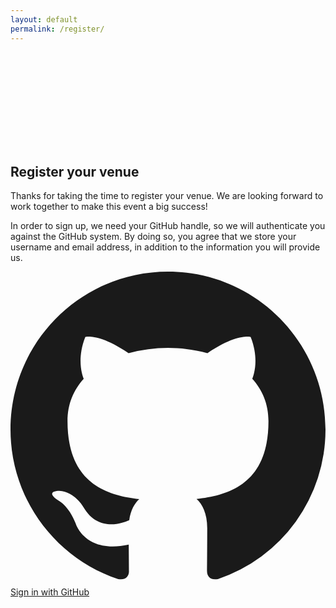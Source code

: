 ```yaml
---
layout: default
permalink: /register/
---
```


<div class="relative isolate bg-gray-900">
  <div class="mx-auto grid max-w-7xl grid-cols-1 lg:grid-cols-2">
    <div class="relative px-6 pb-20 pt-24 sm:pt-32 lg:static lg:px-8 lg:py-48">
      <div class="mx-auto max-w-xl lg:mx-0 lg:max-w-lg">
        <div class="absolute inset-y-0 left-0 -z-10 w-full overflow-hidden ring-1 ring-white/5 lg:w-1/2">
          <svg class="absolute inset-0 h-full w-full stroke-gray-700 [mask-image:radial-gradient(100%_100%_at_top_right,white,transparent)]" aria-hidden="true">
            <defs>
              <pattern id="54f88622-e7f8-4f1d-aaf9-c2f5e46dd1f2" width="200" height="200" x="100%" y="-1" patternUnits="userSpaceOnUse">
                <path d="M130 200V.5M.5 .5H200" fill="none" />
              </pattern>
            </defs>
            <svg x="100%" y="-1" class="overflow-visible fill-gray-800/20">
              <path d="M-470.5 0h201v201h-201Z" stroke-width="0" />
            </svg>
            <rect width="100%" height="100%" stroke-width="0" fill="url(#54f88622-e7f8-4f1d-aaf9-c2f5e46dd1f2)" />
          </svg>
          <div class="absolute -left-56 top-[calc(100%-13rem)] transform-gpu blur-3xl lg:left-[max(-14rem,calc(100%-59rem))] lg:top-[calc(50%-7rem)]" aria-hidden="true">
            <div class="aspect-[1155/678] w-[72.1875rem] bg-gradient-to-br from-[#80caff] to-[#4f46e5] opacity-20" style="clip-path: polygon(74.1% 56.1%, 100% 38.6%, 97.5% 73.3%, 85.5% 100%, 80.7% 98.2%, 72.5% 67.7%, 60.2% 37.8%, 52.4% 32.2%, 47.5% 41.9%, 45.2% 65.8%, 27.5% 23.5%, 0.1% 35.4%, 17.9% 0.1%, 27.6% 23.5%, 76.1% 2.6%, 74.1% 56.1%)"></div>
          </div>
        </div>
        <h2 class="text-3xl font-bold tracking-tight text-white">Register your venue</h2>
        <p class="mt-6 text-lg leading-8 text-gray-300">Thanks for taking the time to register your venue. We are looking forward to work together to make this event a big success!</p>
        <p class="mt-6 text-lg leading-8 text-gray-300">In order to sign up, we need your GitHub handle, so we will authenticate you against the GitHub system. By doing so, you agree that we store your username and email address, in addition to the information you will provide us.</p>
      </div>
    </div>
    <div id="sign-in" class="px-6 pb-24 pt-20 sm:pb-32 lg:px-8 lg:py-48">
      <div class="mt-6 grid grid-cols-1 gap-4">
          <a href="#" id="sign-in-button" class="flex w-full items-center justify-center gap-3 rounded-md bg-white px-3 py-2 text-sm font-semibold text-gray-900 shadow-sm ring-1 ring-inset ring-gray-300 hover:bg-gray-50 focus-visible:ring-transparent">
            <svg class="h-5 w-5 fill-[#24292F]" fill="currentColor" viewBox="0 0 20 20" aria-hidden="true">
              <path fill-rule="evenodd" d="M10 0C4.477 0 0 4.484 0 10.017c0 4.425 2.865 8.18 6.839 9.504.5.092.682-.217.682-.483 0-.237-.008-.868-.013-1.703-2.782.605-3.369-1.343-3.369-1.343-.454-1.158-1.11-1.466-1.11-1.466-.908-.62.069-.608.069-.608 1.003.07 1.531 1.032 1.531 1.032.892 1.53 2.341 1.088 2.91.832.092-.647.35-1.088.636-1.338-2.22-.253-4.555-1.113-4.555-4.951 0-1.093.39-1.988 1.029-2.688-.103-.253-.446-1.272.098-2.65 0 0 .84-.27 2.75 1.026A9.564 9.564 0 0110 4.844c.85.004 1.705.115 2.504.337 1.909-1.296 2.747-1.027 2.747-1.027.546 1.379.203 2.398.1 2.651.64.7 1.028 1.595 1.028 2.688 0 3.848-2.339 4.695-4.566 4.942.359.31.678.921.678 1.856 0 1.338-.012 2.419-.012 2.747 0 .268.18.58.688.482A10.019 10.019 0 0020 10.017C20 4.484 15.522 0 10 0z" clip-rule="evenodd" />
            </svg>
            <span class="text-sm font-semibold leading-6">Sign in with GitHub</span>
          </a>
      </div>
    </div>
    <div id="form" style="display: none;">
      <form id="venue-registration-form" class="px-6 pb-24 pt-20 sm:pb-32 lg:px-8 lg:py-48">
        <div class="mx-auto max-w-xl lg:mr-0 lg:max-w-lg">
          <div class="grid grid-cols-1 gap-x-8 gap-y-6 sm:grid-cols-2" >
            <!-- Venue Name -->
            <div class="sm:col-span-2">
              <label for="venue-name" class="block text-sm font-semibold leading-6 text-white">Venue Name</label>
              <div class="mt-2.5">
                <input type="text" name="venue-name" required id="venue-name" class="block w-full rounded-md border-0 bg-white/5 px-3.5 py-2 text-white shadow-sm ring-1 ring-inset ring-white/10 focus:ring-2 focus:ring-inset focus:ring-indigo-500 sm:text-sm sm:leading-6">
              </div>
            </div>
            <!-- Venue Location -->
            <div class="sm:col-span-2">
              <label for="location" class="block text-sm font-semibold leading-6 text-white">Location</label>
              <div class="mt-2.5">
                <input type="text" name="location" id="location" required class="block w-full rounded-md border-0 bg-white/5 px-3.5 py-2 text-white shadow-sm ring-1 ring-inset ring-white/10 focus:ring-2 focus:ring-inset focus:ring-indigo-500 sm:text-sm sm:leading-6">
              </div>
            </div>
            <!-- Maximum Number of Participants -->
            <div class="sm:col-span-2">
              <label for="max-participants" class="block text-sm font-semibold leading-6 text-white">Maximum Number of Participants</label>
              <div class="mt-2.5">
                <input type="number" name="max-participants" id="max-participants" class="block w-full rounded-md border-0 bg-white/5 px-3.5 py-2 text-white shadow-sm ring-1 ring-inset ring-white/10 focus:ring-2 focus:ring-inset focus:ring-indigo-500 sm:text-sm sm:leading-6">
              </div>
            </div>
             <!-- Primary Contact Name -->
            <div class="sm:col-span-2">
              <label for="primary-contact-name" class="block text-sm font-semibold leading-6 text-white">Primary Contact Name</label>
              <div class="mt-2.5">
                <input type="text" name="primary-contact-name"  id="primary-contact-name" class="block w-full rounded-md border-0 bg-white/5 px-3.5 py-2 text-white shadow-sm ring-1 ring-inset ring-white/10 focus:ring-2 focus:ring-inset focus:ring-indigo-500 sm:text-sm sm:leading-6">
              </div>
            </div>
            <!-- Primary Email -->
            <div>
              <label for="primary-email" class="block text-sm font-semibold leading-6 text-white">Primary Email</label>
              <div class="mt-2.5">
                <input type="email" name="primary-email" id="primary-email" required class="block w-full rounded-md border-0 bg-white/5 px-3.5 py-2 text-white shadow-sm ring-1 ring-inset ring-white/10 focus:ring-2 focus:ring-inset focus:ring-indigo-500 sm:text-sm sm:leading-6">
              </div>
            </div>
            <!-- Primary Phone -->
            <div>
              <label for="primary-phone" class="block text-sm font-semibold leading-6 text-white">Primary Phone</label>
              <div class="mt-2.5">
                <input type="tel" name="primary-phone" id="primary-phone" required class="block w-full rounded-md border-0 bg-white/5 px-3.5 py-2 text-white shadow-sm ring-1 ring-inset ring-white/10 focus:ring-2 focus:ring-inset focus:ring-indigo-500 sm:text-sm sm:leading-6">
              </div>
            </div>
            <!-- Secondary Contact Name -->
            <div class="sm:col-span-2">
              <label for="secondary-contact-name" class="block text-sm font-semibold leading-6 text-white">Secondary Contact Name</label>
              <div class="mt-2.5">
                <input type="text" name="secondary-contact-name"  id="secondary-contact-name" class="block w-full rounded-md border-0 bg-white/5 px-3.5 py-2 text-white shadow-sm ring-1 ring-inset ring-white/10 focus:ring-2 focus:ring-inset focus:ring-indigo-500 sm:text-sm sm:leading-6">
              </div>
            </div>
            <!-- Secondary Email -->
            <div>
              <label for="secondary-email" class="block text-sm font-semibold leading-6 text-white">Secondary Email</label>
              <div class="mt-2.5">
                <input type="email" name="secondary-email" id="secondary-email" class="block w-full rounded-md border-0 bg-white/5 px-3.5 py-2 text-white shadow-sm ring-1 ring-inset ring-white/10 focus:ring-2 focus:ring-inset focus:ring-indigo-500 sm:text-sm sm:leading-6">
              </div>
            </div>
            <!-- Secondary Phone -->
            <div>
              <label for="secondary-phone" class="block text-sm font-semibold leading-6 text-white">Secondary Phone</label>
              <div class="mt-2.5">
                <input type="tel" name="secondary-phone" id="secondary-phone" class="block w-full rounded-md border-0 bg-white/5 px-3.5 py-2 text-white shadow-sm ring-1 ring-inset ring-white/10 focus:ring-2 focus:ring-inset focus:ring-indigo-500 sm:text-sm sm:leading-6">
              </div>
            </div>
          </div>
          <div class="mt-8 flex justify-end">
            <button type="submit" class="rounded-md bg-indigo-500 px-3.5 py-2.5 text-center text-sm font-semibold text-white shadow-sm hover:bg-indigo-400 focus-visible:outline focus-visible:outline-2 focus-visible:outline-offset-2 focus-visible:outline-indigo-500">Register Venue</button>
          </div>
        </div>
      </form>
    </div>
    <div id="venue-registration-success" style="display: none;">
      <div class="px-6 pb-24 pt-20 sm:pb-32 lg:px-8 lg:py-48">
        <div class="mx-auto max-w-xl lg:mr-0 lg:max-w-lg">
          <div class="" >
            <div class="mt-4 text-center">
              <h3 class="text-3xl font-bold ">Venue Registration Successful!</h3>
              <div class="mt-4">
                <p class="mt-6 text-lg leading-8 text-gray-300">Thank you for registering your venue. We will be in touch with you shortly by inviting you to our GitHub repo, so check your notifications. </p>
              </div>
            </div>
          </div>
        </div>
      </div>
    </div>
  </div>
</div>

<script type="module">
  // Import the functions you need from the SDKs you need
  import { initializeApp } from "https://www.gstatic.com/firebasejs/10.7.2/firebase-app.js";
  import { getFirestore, collection, addDoc } from "https://www.gstatic.com/firebasejs/10.7.2/firebase-firestore.js";
  import { getAuth, signInWithPopup, GithubAuthProvider } from "https://www.gstatic.com/firebasejs/10.7.2/firebase-auth.js";

  // Your web app's Firebase configuration
  const firebaseConfig = {
    apiKey: "AIzaSyBVxk1NQLeHzd6ibSHGvKww3ctk2KdfX_0",
    authDomain: "global-devops-experience.firebaseapp.com",
    projectId: "global-devops-experience",
    storageBucket: "global-devops-experience.appspot.com",
    messagingSenderId: "1021726338520",
    appId: "1:1021726338520:web:ce0ba19e00b3a6ed5396ad"
  };

  // Initialize Firebase and Firestore
  const app = initializeApp(firebaseConfig);
  const db = getFirestore(app);
  const auth = getAuth(app);

  // GitHub Auth Provider
  const provider = new GithubAuthProvider();

  let userName  = null;

  // Sign in with GitHub
  document.getElementById('sign-in-button').addEventListener('click', () => {
    signInWithPopup(auth, provider)
      .then((result) => {
        // User signed in
        console.log('User signed in:', result);
        userName = result.user.reloadUserInfo.screenName;

          // Hide the sign-in button
        document.getElementById('sign-in').style.display = 'none';

        // Set the email from the user to the primary email field
        document.getElementById('primary-email').value = result.user.email;
        document.getElementById('primary-contact-name').value = result.user.displayName

        // Show the venue registration form
        document.getElementById('form').style.display = 'block';
 
      })
      .catch((error) => {
        console.error('Authentication error:', error);
      });
  });

  // Form submission handler
  document.getElementById('venue-registration-form').addEventListener('submit', async function(e) {
       e.preventDefault();

      if (!auth.currentUser) {
        console.error('User not authenticated');
        return;
      }

      // Get form values
      var venueName = document.getElementById('venue-name').value;
      var location = document.getElementById('location').value;
      var maxParticipants = document.getElementById('max-participants').value;
      var primaryContactName = document.getElementById('primary-contact-name').value;
      var primaryEmail = document.getElementById('primary-email').value;
      var primaryPhone = document.getElementById('primary-phone').value;
      var secondaryContactName = document.getElementById('secondary-contact-name').value;
      var secondaryEmail = document.getElementById('secondary-email').value;
      var secondaryPhone = document.getElementById('secondary-phone').value;

      try {
        // Add a new document to the Firestore collection
        await addDoc(collection(db, 'venues'), {
          venueName: venueName,
          location: location,
          maxParticipants: maxParticipants,
          primaryUsername: userName,
          primaryContactName: primaryContactName,
          primaryEmail: primaryEmail,
          primaryPhone: primaryPhone,
          secondaryContactName: secondaryContactName,
          secondaryEmail: secondaryEmail,
          secondaryPhone: secondaryPhone,
          registeredAt: new Date().toISOString()
        });
        console.log('Venue registered successfully!');
          // Hide the venue registration form
        document.getElementById('form').style.display = 'none';
          // Show the venue confirmation message
        document.getElementById('venue-registration-success').style.display = 'block';
        // Handle successful submission
      } catch (error) {
        console.error('Error registering venue:', error);
        // Handle errors
      }
  });
</script>


